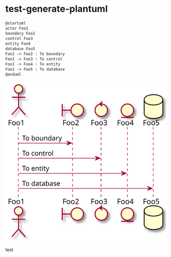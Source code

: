 # test-generate-plantuml

```plantuml:subdir-test
@startuml
actor Foo1
boundary Foo2
control Foo3
entity Foo4
database Foo5
Foo1 -> Foo2 : To boundary
Foo1 -> Foo3 : To control
Foo1 -> Foo4 : To entity
Foo1 -> Foo5 : To database
@enduml
```

![](./subdir-test.svg)

test

